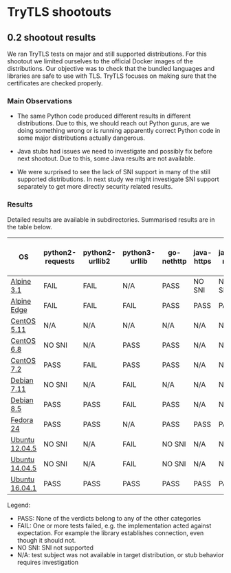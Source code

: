 # TryTLS shootouts

## 0.2 shootout results

We ran TryTLS tests on major and still supported distributions.
For this shootout we limited ourselves to the official Docker images
of the distributions. Our objective was to check that the bundled
languages and libraries are safe to use with TLS. TryTLS focuses
on making sure that the certificates are checked properly.

### Main Observations

* The same Python code produced different results in different distributions.
  Due to this, we should reach out Python gurus, are we doing something wrong
  or is running apparently correct Python code in some major distributions
  actually dangerous.

* Java stubs had issues we need to investigate and possibly fix before next
  shootout. Due to this, some Java results are not available.

* We were surprised to see the lack of SNI support in many of the still
  supported distributions. In next study we might investigate SNI support
  separately to get more directly security related results.

### Results

Detailed results are available in subdirectories. Summarised results are in the
table below.

<!-- markdownlint-disable MD013 -->

| OS                             | python2-requests | python2-urllib2 | python3-urllib | go-nethttp   | java-https | java-net | php-file-get-contents  |
|------------------------------- | ---------------- | --------------- | -------------- | ------------ | ---------- | ---------|------------------------|
|[Alpine 3.1](alpine-3.1)        | FAIL             | FAIL            | N/A            | PASS         | NO SNI     | NO SNI   | NO SNI |
|[Alpine Edge](alpine-edge)      | FAIL             | FAIL            | FAIL           | PASS         | PASS       | PASS     | NO SNI |
|[CentOS 5.11](centos5)          | N/A              | N/A             | N/A            | N/A          | N/A        | N/A      | N/A    |
|[CentOS 6.8](centos6)           | NO SNI           | N/A             | PASS           | PASS         | N/A        | N/A      | NO SNI |
|[CentOS 7.2](centos7)           | PASS             | FAIL            | PASS           | PASS         | N/A        | N/A      | NO SNI |
|[Debian 7.11](debian-7)         | NO SNI           | N/A             | FAIL           | N/A          | N/A        | N/A      | NO SNI |
|[Debian 8.5](debian-8)          | PASS             | PASS            | FAIL           | PASS         | N/A        | N/A      | PASS   |
|[Fedora 24](fedora24)           | PASS             | PASS            | N/A            | PASS         | PASS       | PASS     | PASS   |
|[Ubuntu 12.04.5](ubuntu-12.04)  | NO SNI           | N/A             | FAIL           | NO SNI       | N/A        | N/A      | NO SNI |
|[Ubuntu 14.04.5](ubuntu-14.04)  | NO SNI           | N/A             | FAIL           | NO SNI       | N/A        | N/A      | NO SNI |
|[Ubuntu 16.04.1](ubuntu-16.04)  | PASS             | PASS            | PASS           | PASS         | PASS       | PASS     | PASS   |

Legend:

* PASS: None of the verdicts belong to any of the other categories
* FAIL: One or more tests failed, e.g. the implementation acted against
  expectation. For example the library establishes connection, even though
   it should not.
* NO SNI: SNI not supported
* N/A: test subject was not available in target distribution, or stub behavior
  requires investigation
